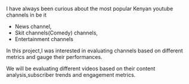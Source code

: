 I have always been curious about the most popular Kenyan youtube channels in  be it 
- News channel,
- Skit channels(Comedy) channels,
- Entertainment channels

In this project,I was interested in evaluating channels based on different metrics and gauge their performances.

We will be evaluating different videos based on their content analysis,subscriber trends and engagement metrics.
